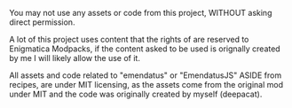 You may not use any assets or code from this project, WITHOUT asking direct permission.

 A lot of this project uses content that the rights of are reserved to Enigmatica Modpacks, if the content asked to be used is orignally created by me I will likely allow the use of it.

All assets and code related to "emendatus" or "EmendatusJS" ASIDE from recipes, are under MIT licensing, as the assets come from the original mod under MIT and the code was originally created by myself (deepacat).
